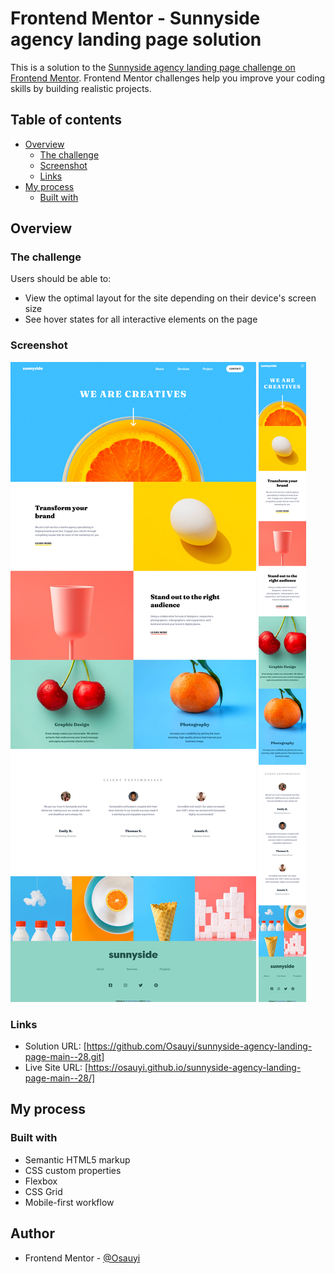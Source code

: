 # Frontend Mentor - Sunnyside agency landing page solution

This is a solution to the [Sunnyside agency landing page challenge on Frontend Mentor](https://www.frontendmentor.io/challenges/sunnyside-agency-landing-page-7yVs3B6ef). Frontend Mentor challenges help you improve your coding skills by building realistic projects.

## Table of contents

- [Overview](#overview)
  - [The challenge](#the-challenge)
  - [Screenshot](#screenshot)
  - [Links](#links)
- [My process](#my-process)
  - [Built with](#built-with)

## Overview

### The challenge

Users should be able to:

- View the optimal layout for the site depending on their device's screen size
- See hover states for all interactive elements on the page

### Screenshot

![](Screenshot%202022-12-27%20at%2021-53-12%20Frontend%20Mentor%20Sunnyside%20agency%20landing%20page.png)
![](Screenshot%202022-12-27%20at%2021-53-39%20Frontend%20Mentor%20Sunnyside%20agency%20landing%20page.png)

### Links

- Solution URL: [https://github.com/Osauyi/sunnyside-agency-landing-page-main--28.git]
- Live Site URL: [https://osauyi.github.io/sunnyside-agency-landing-page-main--28/]

## My process

### Built with

- Semantic HTML5 markup
- CSS custom properties
- Flexbox
- CSS Grid
- Mobile-first workflow

## Author

- Frontend Mentor - [@Osauyi](https://www.frontendmentor.io/profile/Osauyi)
